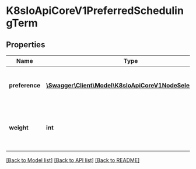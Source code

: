 # K8sIoApiCoreV1PreferredSchedulingTerm

## Properties
Name | Type | Description | Notes
------------ | ------------- | ------------- | -------------
**preference** | [**\Swagger\Client\Model\K8sIoApiCoreV1NodeSelectorTerm**](K8sIoApiCoreV1NodeSelectorTerm.md) | A node selector term, associated with the corresponding weight. | 
**weight** | **int** | Weight associated with matching the corresponding nodeSelectorTerm, in the range 1-100. | 

[[Back to Model list]](../README.md#documentation-for-models) [[Back to API list]](../README.md#documentation-for-api-endpoints) [[Back to README]](../README.md)


